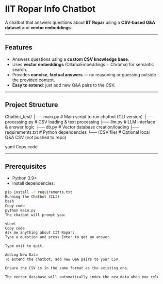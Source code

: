 # IIT Ropar Info Chatbot

A chatbot that answers questions about **IIT Ropar** using a **CSV-based Q&A dataset** and **vector embeddings**.

---

## Features

- Answers questions using a **custom CSV knowledge base**.
- Uses **vector embeddings** (OllamaEmbeddings + Chroma) for semantic search.
- Provides **concise, factual answers** — no reasoning or guessing outside the provided context.
- **Easy to extend**: just add new Q&A pairs to the CSV.

---

## Project Structure

Chatbot_test/
├── main.py # Main script to run chatbot (CLI version)
├── processing.py # CSV loading & text processing
├── llm.py # LLM interface & answer logic
├── db.py # Vector database creation/loading
├── requirements.txt # Python dependencies
└── (CSV file) # Optional local Q&A CSV (not pushed to repo)

yaml
Copy code

---

## Prerequisites

- Python 3.9+
- Install dependencies:

```bash
pip install -r requirements.txt
Running the Chatbot (CLI)
bash
Copy code
python main.py
The chatbot will prompt you:

vbnet
Copy code
Ask me anything about IIT Ropar:
Type a question and press Enter to get an answer.

Type exit to quit.

Adding New Data
To extend the chatbot, add new Q&A pairs to your CSV.

Ensure the CSV is in the same format as the existing one.

The vector database will automatically index the new data when you reload.
